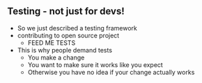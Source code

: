 Testing - not just for devs!
------------------

<aside class="notes">

  * So we just described a testing framework
  * contributing to open source project
    * FEED ME TESTS
  * This is why people demand tests
    * You make a change
    * You want to make sure it works like you expect
    * Otherwise you have no idea if your change actually works

</aside>

<!--

So what we just described was a testing framework. If you've ever submitted code
to an open source project you've probably heard something about "FEED ME TESTS"
or something like that. So this is why - if you make a change, you want to make
sure it works like you expect - otherwise, you have no idea if your change
worked, or didn't work and broke other things.

-->
